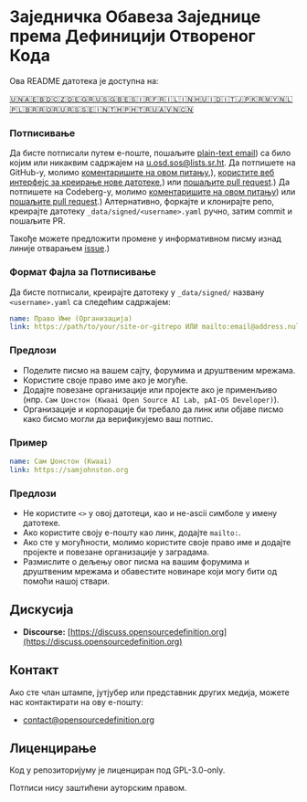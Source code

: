# Заједничка Обавеза Заједнице према Дефиницији Отвореног Кода

Ова README датотека је доступна на:
<!-- TRANSLATIONS_START -->
[🇺🇳](README.md)[🇦🇪](README-ar-AE.md)[🇧🇩](README-bn-BD.md)[🇨🇿](README-cs-CZ.md)[🇩🇪](README-de-DE.md)[🇬🇷](README-el-GR.md)[🇺🇸](README-en-US.md)[🇬🇧](README-en-GB.md)[🇪🇸](README-es-ES.md)[🇮🇷](README-fa-IR.md)[🇫🇷](README-fr-FR.md)[🇮🇱](README-he-IL.md)[🇮🇳](README-hi-IN.md)[🇭🇺](README-hu-HU.md)[🇮🇩](README-id-ID.md)[🇮🇹](README-it-IT.md)[🇯🇵](README-ja-JP.md)[🇰🇷](README-ko-KR.md)[🇲🇾](README-ms-MY.md)[🇳🇱](README-nl-NL.md)[🇵🇱](README-pl-PL.md)[🇧🇷](README-pt-BR.md)[🇷🇴](README-ro-RO.md)[🇷🇺](README-ru-RU.md)[🇷🇸](README-sr-RS.md)[🇸🇪](README-sv-SE.md)[🇮🇳](README-ta-IN.md)[🇹🇭](README-th-TH.md)[🇵🇭](README-tl-PH.md)[🇹🇷](README-tr-TR.md)[🇺🇦](README-uk-UA.md)[🇻🇳](README-vi-VN.md)[🇨🇳](README-zh-CN.md)
<!-- TRANSLATIONS_END -->

### Потписивање

Да бисте потписали путем е-поште, пошаљите [plain-text email](https://useplaintext.email/)) са било којим или никаквим садржајем на [u.osd.sos@lists.sr.ht](mailto:u.osd.sos@lists.sr.ht).
Да потпишете на GitHub-у, молимо [коментаришите на овом питању](https://github.com/OpenSourceDefinition/sos/issues/1),), [користите веб интерфејс за креирање нове датотеке](https://github.com/OpenSourceDefinition/sos/new/main/_data/signed),) или [пошаљите pull request](https://github.com/OpenSourceDefinition/sos/pulls).)
Да потпишете на Codeberg-у, молимо [коментаришите на овом питању](https://codeberg.org/osd/sos/issues/1)) или [пошаљите pull request](https://codeberg.org/osd/sos/pulls).)
Алтернативно, форкајте и клонирајте репо, креирајте датотеку `_data/signed/<username>.yaml` ручно, затим commit и пошаљите PR.

Такође можете предложити промене у информативном писму изнад линије отварањем [issue](https://codeberg.org/osd/sos/issues).)

### Формат Фајла за Потписивање

Да бисте потписали, креирајте датотеку у `_data/signed/` названу `<username>.yaml` са следећим садржајем:

```yaml
name: Право Име (Организација)
link: https://path/to/your/site-or-gitrepo ИЛИ mailto:email@address.nul
```

### Предлози
- Поделите писмо на вашем сајту, форумима и друштвеним мрежама.
- Користите своје право име ако је могуће.
- Додајте повезане организације или пројекте ако је применљиво (нпр. `Сам Џонстон (Kwaai Open Source AI Lab, pAI-OS Developer)`).
- Организације и корпорације би требало да линк или објаве писмо како бисмо могли да верификујемо ваш потпис.

### Пример

```yaml
name: Сам Џонстон (Kwaai)
link: https://samjohnston.org
```

### Предлози

- Не користите `<>` у овој датотеци, као и не-ascii симболе у имену датотеке.
- Ако користите своју е-пошту као линк, додајте `mailto:`.
- Ако сте у могућности, молимо користите своје право име и додајте пројекте и повезане организације у заградама.
- Размислите о дељењу овог писма на вашим форумима и друштвеним мрежама и обавестите новинаре који могу бити од помоћи нашој ствари.

## Дискусија

- **Discourse:** [https://discuss.opensourcedefinition.org](https://discuss.opensourcedefinition.org)

## Контакт
Ако сте члан штампе, јутјубер или представник других медија, можете нас контактирати на ову е-пошту:
- [contact@opensourcedefinition.org](mailto:contact@opensourcedefinition.org)

## Лиценцирање
Код у репозиторијуму је лиценциран под GPL-3.0-only.

Потписи нису заштићени ауторским правом.